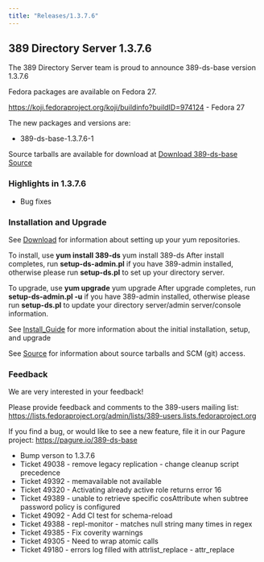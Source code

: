 ```yaml
---
title: "Releases/1.3.7.6"
---
```


389 Directory Server 1.3.7.6
-----------------------------

The 389 Directory Server team is proud to announce 389-ds-base version 1.3.7.6

Fedora packages are available on Fedora 27.

<https://koji.fedoraproject.org/koji/buildinfo?buildID=974124>   - Fedora 27

The new packages and versions are:

-   389-ds-base-1.3.7.6-1 

Source tarballs are available for download at [Download 389-ds-base Source](https://releases.pagure.org/389-ds-base/389-ds-base-1.3.7.6.tar.bz2)

### Highlights in 1.3.7.6

- Bug fixes

### Installation and Upgrade 
See [Download](../download.html) for information about setting up your yum repositories.

To install, use **yum install 389-ds** yum install 389-ds After install completes, run **setup-ds-admin.pl** if you have 389-admin installed, otherwise please run **setup-ds.pl** to set up your directory server.

To upgrade, use **yum upgrade** yum upgrade After upgrade completes, run **setup-ds-admin.pl -u** if you have 389-admin installed, otherwise please run **setup-ds.pl** to update your directory server/admin server/console information.

See [Install\_Guide](../legacy/install-guide.html) for more information about the initial installation, setup, and upgrade

See [Source](../development/source.html) for information about source tarballs and SCM (git) access.

### Feedback

We are very interested in your feedback!

Please provide feedback and comments to the 389-users mailing list: <https://lists.fedoraproject.org/admin/lists/389-users.lists.fedoraproject.org>

If you find a bug, or would like to see a new feature, file it in our Pagure project: <https://pagure.io/389-ds-base>

- Bump verson to 1.3.7.6
- Ticket 49038 - remove legacy replication - change cleanup script precedence
- Ticket 49392 - memavailable not available
- Ticket 49320 - Activating already active role returns error 16
- Ticket 49389 - unable to retrieve specific cosAttribute when subtree password policy is configured
- Ticket 49092 - Add CI test for schema-reload
- Ticket 49388 - repl-monitor - matches null string many times in regex
- Ticket 49385 - Fix coverity warnings
- Ticket 49305 - Need to wrap atomic calls
- Ticket 49180 - errors log filled with attrlist\_replace - attr\_replace

